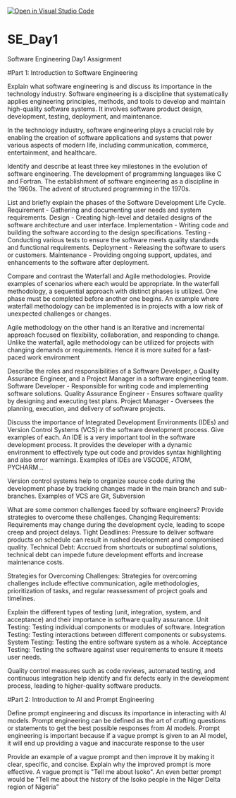 [![Open in Visual Studio Code](https://classroom.github.com/assets/open-in-vscode-2e0aaae1b6195c2367325f4f02e2d04e9abb55f0b24a779b69b11b9e10269abc.svg)](https://classroom.github.com/online_ide?assignment_repo_id=15555748&assignment_repo_type=AssignmentRepo)
# SE_Day1
Software Engineering Day1 Assignment

#Part 1: Introduction to Software Engineering

Explain what software engineering is and discuss its importance in the technology industry.
Software engineering is a discipline that systematically applies engineering principles, methods, and tools to develop and maintain high-quality software systems. It involves software product design, development, testing, deployment, and maintenance.

In the technology industry, software engineering plays a crucial role by enabling the creation of software applications and systems that power various aspects of modern life, including communication, commerce, entertainment, and healthcare.

Identify and describe at least three key milestones in the evolution of software engineering.
The development of programming languages like C and Fortran.
The establishment of software engineering as a discipline in the 1960s.
The advent of structured programming in the 1970s.

List and briefly explain the phases of the Software Development Life Cycle.
Requirement - Gathering and documenting user needs and system requirements.
Design - Creating high-level and detailed designs of the software architecture and user interface.
Implementation - Writing code and building the software according to the design specifications.
Testing - Conducting various tests to ensure the software meets quality standards and functional requirements.
Deployment - Releasing the software to users or customers.
Maintenance - Providing ongoing support, updates, and enhancements to the software after deployment.

Compare and contrast the Waterfall and Agile methodologies. Provide examples of scenarios where each would be appropriate.
In the waterfall methodology, a sequential approach with distinct phases is utilized. One phase must be completed before another one begins. An example where waterfall methodology can be implemented is in projects with a low risk of unexpected challenges or changes.

Agile methodology on the other hand is an Iterative and incremental approach focused on flexibility, collaboration, and responding to change. Unlike the waterfall, agile methodology can be utilized for projects with changing demands or requirements. Hence it is more suited for a fast-paced work environment

Describe the roles and responsibilities of a Software Developer, a Quality Assurance Engineer, and a Project Manager in a software engineering team.
Software Developer - Responsible for writing code and implementing software solutions.
Quality Assurance Engineer - Ensures software quality by designing and executing test plans.
Project Manager - Oversees the planning, execution, and delivery of software projects.


Discuss the importance of Integrated Development Environments (IDEs) and Version Control Systems (VCS) in the software development process. Give examples of each.
An IDE is a very important tool in the software development process. It provides the developer with a dynamic environment to effectively type out code and provides syntax highlighting and also error warnings. Examples of IDEs are VSCODE, ATOM, PYCHARM...

Version control systems help to organize source code during the development phase by tracking changes made in the main branch and sub-branches. Examples of VCS are Git, Subversion

What are some common challenges faced by software engineers? Provide strategies to overcome these challenges.
Changing Requirements: Requirements may change during the development cycle, leading to scope creep and project delays.
Tight Deadlines: Pressure to deliver software products on schedule can result in rushed development and compromised quality.
Technical Debt: Accrued from shortcuts or suboptimal solutions, technical debt can impede future development efforts and increase maintenance costs.

Strategies for Overcoming Challenges: Strategies for overcoming challenges include effective communication, agile methodologies, prioritization of tasks, and regular reassessment of project goals and timelines.

Explain the different types of testing (unit, integration, system, and acceptance) and their importance in software quality assurance.
Unit Testing: Testing individual components or modules of software.
Integration Testing: Testing interactions between different components or subsystems.
System Testing: Testing the entire software system as a whole.
Acceptance Testing: Testing the software against user requirements to ensure it meets user needs.

Quality control measures such as code reviews, automated testing, and continuous integration help identify and fix defects early in the development process, leading to higher-quality software products.

#Part 2: Introduction to AI and Prompt Engineering


Define prompt engineering and discuss its importance in interacting with AI models.
Prompt engineering can be defined as the art of crafting questions or statements to get the best possible responses from AI models.
Prompt engineering is important because if a vague prompt is given to an AI model, it will end up providing a vague and inaccurate response to the user

Provide an example of a vague prompt and then improve it by making it clear, specific, and concise. Explain why the improved prompt is more effective.
A vague prompt is "Tell me about Isoko".
An even better prompt would be "Tell me about the history of the Isoko people in the Niger Delta region of Nigeria"
